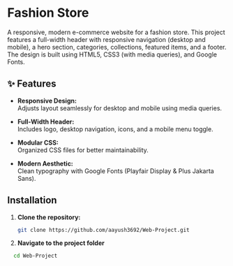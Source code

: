 # Fashion Store

A responsive, modern e-commerce website for a fashion store. This project features a full-width header with responsive navigation (desktop and mobile), a hero section, categories, collections, featured items, and a footer. The design is built using HTML5, CSS3 (with media queries), and Google Fonts.

## ✨ Features

- **Responsive Design:**  
  Adjusts layout seamlessly for desktop and mobile using media queries.

- **Full-Width Header:**  
  Includes logo, desktop navigation, icons, and a mobile menu toggle.

- **Modular CSS:**  
  Organized CSS files for better maintainability.

- **Modern Aesthetic:**  
  Clean typography with Google Fonts (Playfair Display & Plus Jakarta Sans).
  
## Installation

1. **Clone the repository:**

   ```bash
   git clone https://github.com/aayush3692/Web-Project.git

2. **Navigate to the project folder**
  ```bash
    cd Web-Project


